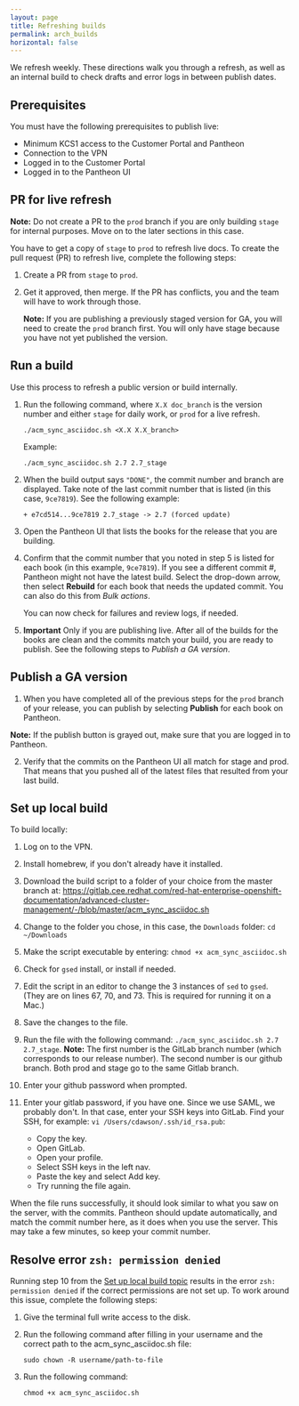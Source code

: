 ```yaml
---
layout: page
title: Refreshing builds
permalink: arch_builds
horizontal: false
---
```


We refresh weekly. These directions walk you through a refresh, as well as an internal build to check drafts and error logs in between publish dates.

## Prerequisites

You must have the following prerequisites to publish live:

- Minimum KCS1 access to the Customer Portal and Pantheon
- Connection to the VPN
- Logged in to the Customer Portal
- Logged in to the Pantheon UI 

## PR for live refresh

**Note:** Do not create a PR to the `prod` branch if you are only building `stage` for internal purposes. Move on to the later sections in this case.

You have to get a copy of `stage` to `prod` to refresh live docs. To create the pull request (PR) to refresh live, complete the following steps:

1. Create a PR from `stage` to `prod`. 

2. Get it approved, then merge. If the PR has conflicts, you and the team will have to work through those.

   **Note:** If you are publishing a previously staged version for GA, you will need to create the `prod` branch first. You will only have stage because you have not yet published the version.
  
## Run a build

Use this process to refresh a public version or build internally.

1. Run the following command, where `X.X doc_branch` is the version number and either `stage` for daily work, or `prod` for a live refresh. 

   ```
   ./acm_sync_asciidoc.sh <X.X X.X_branch>
   ```
   Example:

   ```
   ./acm_sync_asciidoc.sh 2.7 2.7_stage 
   ```
   
2. When the build output says `"DONE"`, the commit number and branch are displayed. Take note of the last commit number that is listed (in this case, `9ce7819`). See the following example:

   ```
   + e7cd514...9ce7819 2.7_stage -> 2.7 (forced update)
   ```

3. Open the Pantheon UI that lists the books for the release that you are building. 

4. Confirm that the commit number that you noted in step 5 is listed for each book (in this example, `9ce7819`). If you see a different commit #, Pantheon might not have the latest build. Select the drop-down arrow, then select **Rebuild** for each book that needs the updated commit. You can also do this from _Bulk actions_. 

   You can now check for failures and review logs, if needed.

5. **Important** Only if you are publishing live. After all of the builds for the books are clean and the commits match your build, you are ready to publish. See the following steps to _Publish a GA version_.

## Publish a GA version
   
1. When you have completed all of the previous steps for the `prod` branch of your release, you can publish by selecting **Publish** for each book on Pantheon.

**Note:** If the publish button is grayed out, make sure that you are logged in to Pantheon. 

2. Verify that the commits on the Pantheon UI all match for stage and prod. That means that you pushed all of the latest files that resulted from your last build.

## Set up local build

To build locally:

1. Log on to the VPN.
2. Install homebrew, if you don't already have it installed.
3. Download the build script to a folder of your choice from the master branch at: https://gitlab.cee.redhat.com/red-hat-enterprise-openshift-documentation/advanced-cluster-management/-/blob/master/acm_sync_asciidoc.sh
5. Change to the folder you chose, in this case, the `Downloads` folder: `cd ~/Downloads`
6. Make the script executable by entering: `chmod +x acm_sync_asciidoc.sh`
7. Check for `gsed` install, or install if needed.
8. Edit the script in an editor to change the 3 instances of `sed` to `gsed`. (They are on lines 67, 70, and 73. This is required for running it on a Mac.) 
9. Save the changes to the file.
10. Run the file with the following command: `./acm_sync_asciidoc.sh 2.7 2.7_stage`. **Note:** The first number is the GitLab branch number (which corresponds to our release number). The second number is our github branch. Both prod and stage go to the same Gitlab branch.
11. Enter your github password when prompted.
12. Enter your gitlab password, if you have one. Since we use SAML, we probably don't. In that case, enter your SSH keys into GitLab. Find your SSH, for example:
    `vi /Users/cdawson/.ssh/id_rsa.pub`:
    
     - Copy the key.
     - Open GitLab.
     - Open your profile.
     - Select SSH keys in the left nav.
     - Paste the key and select Add key. 
     - Try running the file again.
  
When the file runs successfully, it should look similar to what you saw on the server, with the commits. Pantheon should update automatically, and match the commit number here, as it does when you use the server. This may take a few minutes, so keep your commit number.

## Resolve error `zsh: permission denied`

Running step 10 from the [Set up local build topic](#set-up-local-build) results in the error `zsh: permission denied` if the correct permissions are not set up. To work around this issue, complete the following steps:

1. Give the terminal full write access to the disk.
2. Run the following command after filling in your username and the correct path to the acm_sync_asciidoc.sh file:
   
   ```
   sudo chown -R username/path-to-file
   ```
   
3. Run the following command:

   ```
   chmod +x acm_sync_asciidoc.sh
   ```

